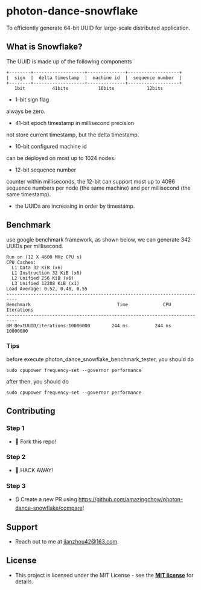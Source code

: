# photon-dance-snowflake

To efficiently generate 64-bit UUID for large-scale distributed application.

## What is Snowflake?

The UUID is made up of the following components

```text
+--------+-------------------+--------------+-------------------+
|  sign  |  delta timestamp  |  machine id  |  sequence number  |
+--------+-------------------+--------------+-------------------+
   1bit          41bits           10bits            12bits
```

* 1-bit sign flag

always be zero.

* 41-bit epoch timestamp in millisecond precision

not store current timestamp, but the delta timestamp.  

* 10-bit configured machine id

can be deployed on most up to 1024 nodes.

* 12-bit sequence number

counter within milliseconds, the 12-bit can support most up to 4096 sequence numbers per node (the same machine) and per millisecond (the same timestamp).

* the UUIDs are increasing in order by timestamp.

## Benchmark

use google benchmark framework, as shown below, we can generate 342 UUIDs per millisecond.

```text
Run on (12 X 4600 MHz CPU s)
CPU Caches:
  L1 Data 32 KiB (x6)
  L1 Instruction 32 KiB (x6)
  L2 Unified 256 KiB (x6)
  L3 Unified 12288 KiB (x1)
Load Average: 0.52, 0.48, 0.55
--------------------------------------------------------------------------
Benchmark                                Time             CPU   Iterations
--------------------------------------------------------------------------
BM_NextUUID/iterations:10000000        244 ns          244 ns     10000000
```

### Tips

before execute photon_dance_snowflake_benchmark_tester, you should do

```shell
sudo cpupower frequency-set --governor performance
```

after then, you should do

```shell
sudo cpupower frequency-set --governor performance
```

## Contributing

### Step 1

* 🍴 Fork this repo!

### Step 2

* 🔨 HACK AWAY!

### Step 3

* 🔃 Create a new PR using https://github.com/amazingchow/photon-dance-snowflake/compare!

## Support

* Reach out to me at <jianzhou42@163.com>.

## License

* This project is licensed under the MIT License - see the **[MIT license](http://opensource.org/licenses/mit-license.php)** for details.
